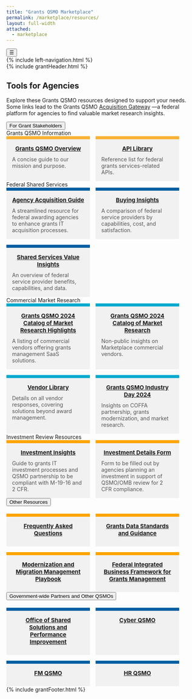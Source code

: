 ```yaml
---
title: "Grants QSMO Marketplace"
permalink: /marketplace/resources/
layout: full-width
attached:
  - marketplace
---
```


<style>
  /*  .grid {
      display: grid;
      grid-template-columns: repeat(auto-fill, minmax(190px, 1fr));
      gap: 15px;
      margin-bottom: 20px;
      margin-top:20px;
    } */
   
   .border__yellow {
    border-top:8px solid #f9b233;
   }
   .border__purple {
    border-top: 8px solid #005ea2;
   }
   .border__blue {
    border-top: 8px solid #00a9ce;
   }
   .border__orange {
    border-top: 8px solid orange;
   }
   .grid {
  display: flex;
  flex-wrap: wrap;
  gap: 15px;
}

.card {
  flex: 1 1 220px;   /* minimum width 220px, grow if space allows */
  max-width: 220px;  /* prevent cards from becoming too wide */
  padding: 15px;
  background: #f1f1f1;
  box-sizing: border-box;
}

    .card h4 {
      margin: 0 0 10px 0;
      font-size: 15px;
      color: #333;
      text-align: center; 
    }

    .card p {
      margin: 0;
      font-size: 14px;
      color: #555;
    }
</style>
<div class="grid-container" id="federal">
<button class="menu-toggle" onclick="toggleSidebar()">☰</button>
  <div id="esgms-header" class="grid-row">
    {% include left-navigation.html %}
   <div class="column-left desktop:grid-col-9">
      {% include grantHeader.html %}
   <div class="home-content">
      <h2>Tools for Agencies</h2>
    <p>
      Explore these Grants QSMO resources designed to support your needs. Some links lead to the Grants QSMO <a href="https://www.acquisitiongateway.gov">Acquisition Gateway</a> —a federal platform for agencies to find valuable market research insights.
    </p>
    <div class="accordion">
      <button class="accordion-header">For Grant Stakeholders</button>
      <div class="accordion-content">
       <div class="section-title">Grants QSMO Information</div>
        <div class="grid">
          <div class="card border__yellow ">
            <h4><a href="{{site.baseurl}}/assets/files/Marketplace Files/Grants QSMO Overview_1.pdf">Grants QSMO Overview</a></h4>
            <p>A concise guide to our mission and purpose.</p></div>
          <div class="card border__yellow">
            <h4><a href="{{site.baseurl}}/assets/files/Marketplace Files/2025 Grants QSMO API Library_0.pdf">API Library</a></h4>
            <p>Reference list for federal grants services-related APIs.</p>
          </div>
        </div>
        <div class="section-title">Federal Shared Services</div>
        <div class="grid">
          <div class="card border__purple">
          <h4><a href="{{site.baseurl}}/assets/files/Marketplace Files/Grants QSMO Agency Acquisition Guide 4.14.2025.docx">Agency Acquisition Guide</a></h4>
          <p>A streamlined resource for federal awarding agencies to enhance grants IT acquisition processes.</p>
          </div>
          <div class="card border__purple">
          <h4><a href="{{site.baseurl}}/assets/files/Marketplace Files/Buying Insights _GrantsQSMO_0.pdf">Buying Insights</a></h4>
          <p>A comparison of federal service providers by capabilities, cost, and satisfaction.</p></div>
          <div class="card border__purple">
          <h4><a href="{{site.baseurl}}/assets/files/Marketplace Files/Value Insights.pdf">Shared Services Value Insights</a></h4>
          <p>An overview of federal service provider benefits, capabilities, and data.</p>
          </div>
        </div>
         <div class="section-title">Commercial Market Research</div>
        <div class="grid">
          <div class="card border__blue "><h4><a href="{{site.baseurl}}/assets/files/Marketplace Files/2024 Catalog of Market Research Higlights_GrantsQSMO.pdf">Grants QSMO 2024 Catalog of Market Research Highlights</a></h4><p>A listing of commercial vendors offering grants management SaaS solutions.</p></div>
          <div class="card border__blue "><h4><a href="https://acquisitiongateway.gov/shared-services/resources/4216?_a%5Eg_nid=36917">Grants QSMO 2024 Catalog of Market Research</a></h4><p>Non-public insights on Marketplace commercial vendors.</p></div>
          <div class="card border__blue "><h4><a href="https://acquisitiongateway.gov/shared-services/resources/4216?_a%5Eg_nid=36917">Vendor Library</a></h4><p>Details on all vendor responses, covering solutions beyond award management.</p></div>
          <div class="card border__blue "><h4><a href="{{site.baseurl}}/assets/files/Marketplace Files/Grants QSMO Industry Day Slides 2024 vFinal.pdf">Grants QSMO Industry Day 2024</a></h4><p>Insights on COFFA partnership, grants modernization, and market research.</p></div>
        </div>
        <div class="section-title">Investment Review Resources</div>
        <div class="grid">
          <div class="card border__orange"><h4><a href="{{site.baseurl}}/assets/files/Marketplace Files/Grants_QSMO Investment Insights.pdf">Investment Insights</a></h4><p>Guide to grants IT investment processes and QSMO partnership to be compliant with M-19-16 and 2 CFR.

</p></div>
          <div class="card border__orange"><h4><a href="{{site.baseurl}}/assets/files/Marketplace Files/Investment_Intake Form_GrantsQSMO.docx">Investment Details Form</a></h4><p>Form to be filled out by agencies planning an investment in support of QSMO/OMB review for 2 CFR compliance.</p></div>
        </div>
    </div>
    </div>
    <div class="accordion">
      <button class="accordion-header">Other Resources</button>
      <div class="accordion-content">
        <div class="grid" style="margin-top:20px">
          <div class="card border__orange"><h4><a href="{{site.baseurl}}/marketplace/faq/">Frequently Asked Questions</a></h4></div>
          <div class="card border__orange"><h4><a href="https://www.grants.gov/data-standards">Grants Data Standards and Guidance</a></h4></div>
           <div class="card border__orange"><h4><a href="https://ussm.gsa.gov/m3/">Modernization and Migration Management Playbook</a></h4></div>
          <div class="card border__orange"><h4><a href="https://ussm.gsa.gov/fibf/">Federal Integrated Business Framework for Grants Management</a></h4></div>
        </div>
      </div>
    </div>
    <div class="accordion">
      <button class="accordion-header">Government-wide Partners and Other QSMOs</button>
      <div class="accordion-content">
        <div class="grid" style="margin-top:20px">
          <div class="card border__purple"><h4><a href="https://ussm.gsa.gov/qsmo/">Office of Shared Solutions and Performance Improvement</a></h4></div>
          <div class="card border__purple"><h4><a href="https://www.cisa.gov/resources-tools/programs/cyber-marketplace">Cyber QSMO</a></h4></div>
          <div class="card border__purple"><h4><a href="https://tfx.treasury.gov/fmqsmo">FM QSMO</a></h4></div>
          <div class="card border__purple"><h4><a href="https://acquisitiongateway.gov/shared-services/resources/4217?_a%5Eg_nid=29485">HR QSMO</a></h4></div>
        </div>
      </div>
    </div>
      </div>
      {% include grantFooter.html %}
    </div> 
  </div>
</div>

<script type="text/javascript">
const headers = document.querySelectorAll(".accordion-header");
headers.forEach(header => {
  header.addEventListener("click", () => {
    const isActive = header.classList.contains("active");

    // Close all
    headers.forEach(h => {
      h.classList.remove("active");
      h.nextElementSibling.style.display = "none";
    });

    // Toggle current
    if (!isActive) {
      header.classList.add("active");
      header.nextElementSibling.style.display = "block";
    }
  });
});
</script>

